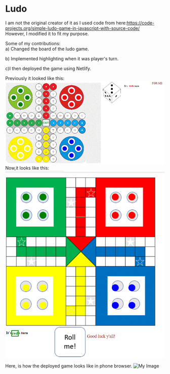 # Ludo

I am not the original creator of it as I used code from here:https://code-projects.org/simple-ludo-game-in-javascript-with-source-code/<br>
However, I modified it to fit my purpose.<br>

Some of my contributions:<br>
a) Changed the board of the ludo game.<br>

b) Implemented highlighting when it was player's turn.<br> 

c)I then deployed the game using Netlify.<br>

Previously it looked like this:
![My Image](https://github.com/parvatsapkota/ludo.github.io/blob/master/Images/previous_version.JPG)
<br>
Now,it looks like this:
![My Image](https://github.com/parvatsapkota/ludo.github.io/blob/master/Images/myversion.PNG)

Here, is how the deployed game looks like in phone browser.
![My Image](https://github.com/parvatsapkota/ludo.github.io/blob/master/Images/mobile_version.PNG)



